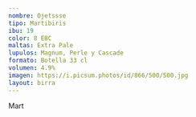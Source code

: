 ```yaml
---
nombre: Ojetssse
tipo: Martibiris
ibu: 19
color: 8 EBC
maltas: Extra Pale
lupulos: Magnum, Perle y Cascade
formato: Botella 33 cl
volumen: 4.9%
imagen: https://i.picsum.photos/id/866/500/500.jpg
layout: birra 
---
```

Mart